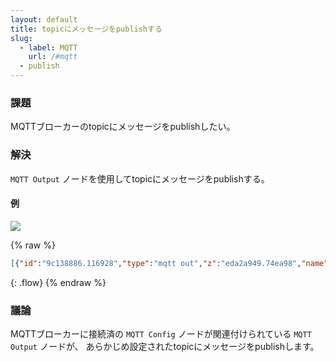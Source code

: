 ```yaml
---
layout: default
title: topicにメッセージをpublishする
slug:
  - label: MQTT
    url: /#mqtt
  - publish
---
```


### 課題

MQTTブローカーのtopicにメッセージをpublishしたい。

### 解決

<code class="node">MQTT Output</code> ノードを使用してtopicにメッセージをpublishする。

#### 例

![](/images/mqtt/publish-to-topic.png)

{% raw %}
~~~json
[{"id":"9c138886.116928","type":"mqtt out","z":"eda2a949.74ea98","name":"","topic":"sensors/livingroom/temp","qos":"","retain":"","broker":"61de5090.0f5d9","x":430,"y":100,"wires":[]},{"id":"ff654e7f.32e9e","type":"inject","z":"eda2a949.74ea98","name":"temperature","topic":"","payload":"22","payloadType":"num","repeat":"","crontab":"","once":false,"x":230,"y":100,"wires":[["9c138886.116928"]]},{"id":"61de5090.0f5d9","type":"mqtt-broker","z":"","broker":"localhost","port":"1883","clientid":"","usetls":false,"compatmode":true,"keepalive":"60","cleansession":true,"willTopic":"","willQos":"0","willPayload":"","birthTopic":"","birthQos":"0","birthPayload":""}]
~~~
{: .flow}
{% endraw %}

### 議論

MQTTブローカーに接続済の <code class="node">MQTT Config</code> ノードが関連付けられている <code class="node">MQTT Output</code> ノードが、
あらかじめ設定されたtopicにメッセージをpublishします。
